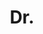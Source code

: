---
name: Christophe Restif
title: Dr.
email: 
website: https://research.google/people/ChristopheRestif/
note: Departed to Rutgers, Examined by Prof. Tim Cootes, Manchester
category: Graduated PhD Students
photo: 
year: 2008
---
